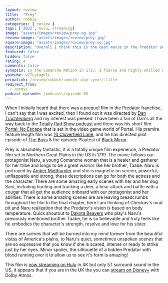 ```yaml
---
layout: review
title:  "Prey"
author: robbie
categories: [ review ]
tags: ['2022', hulu, streaming]
image: "assets/images/review/prey-og.jpg"
review-image: "assets/images/review/prey.jpg"
square-image: "assets/images/review/prey-sq.jpg"
description: "Overall I think this is the best movie in the Predator series and universe, Dan Trachtenberg doesn't miss can't wait to see the next installments in his career."
featured: false
hidden: false
rating: 4
comments: false
synopsis: In the Comanche Nation in 1717, a fierce and highly skilled warrior named Naru learns the prey she is stalking is a highly evolved alien with a technologically advanced arsenal.
youtube: wZ7LytagKlc
permalink: /review/robbie/:month-:day-:year/:title
redirect_from:
  - /prey/
podcast-episode: /podcasts/episode-03
---
```


When I initially heard that there was a prequel film in the Predator franchise, I can't say that I was excited, then I found out it was directed by <a href="https://www.imdb.com/name/nm0870469/">Dan Trachtenberg</a> and my interest was peeked.  I have been a fan of Dan's all the way back to the <a href="https://en.wikipedia.org/wiki/The_Totally_Rad_Show">Totally Rad Show podcast</a> and there was his short film <a href="https://youtu.be/4drucg1A6Xk">Portal: No Escape</a> that is set in the video game world of Portal.  His premire feature length film was <a href="https://www.imdb.com/title/tt1179933/">10 Cloverfield Lane</a>, and he has directed pilot episode of <a href="https://www.imdb.com/title/tt1190634/">The Boys</a> & the episode Playtest of <a href="https://www.imdb.com/title/tt2085059/">Black Mirror</a>.

Prey is absolutely fantastic, it is a totally unique film experience, a Predator film set in Northern Great Plains in the US in 1719.  The movie follows our protagonist Naru, a young Comanche woman that is a healer and gatherer for her tribe and longs to be a great warrior like her brother, Taabe. Naru is portrayed by <a href="https://www.imdb.com/name/nm1690270/">Amber Midthunder</a> and she is magnetic on screen, powerful, unflappable and strong, these descriptions can go for both the actress and the character.  There are some amazing early scenes with her and her dog Sarii, including hunting and tracking a deer, a bear attack and battle with a cougar that all get the audience onboard with our protagonist and her abilities.  There is some amazing scenes are are leaving breadcrumbs throughout the film to the final chapter, here I am thinking of Checkov's mud pit and Naru realization that the Predator's vision is based on body temperature.  Quick shoutout to <a href="https://www.imdb.com/name/nm13396806/">Dakota Beavers</a> who play's Naru's previously mentioned brother Taabe, he is so believable and truly feels like he embodies the character's strength, resolve and love for his sister.

There are scenes that will be burned into my mind forever from the beautiful vistas of America's plains, to Naru's quiet, sometimes unspoken scenes that are so expressive that you know if she is scared, intense or ready to strike just by her eyes.  Minor spoiler, the silhouette of a hidden Predator with blood running over it to allow us to see it's form is amazing!

This film is <a href="https://www.hulu.com/movie/prey-55349764-323e-4d0e-898f-a4c12c9bf615">now streaming on Hulu</a> in 4K but only 5.1 surround sound in the US, it appears that if you are in the UK the you can <a href="https://www.disneyplus.com/movies/prey/5Y0VIrKjUDWm">stream on Disney+</a> with Dolby Atmos.
